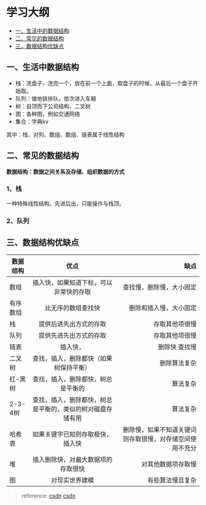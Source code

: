 
# 学习大纲
* [一、生活中的数据结构](#1)
* [二、常见的数据结构](#2)
* [三、数据结构优缺点](#3)

## <span id="1">一、生活中数据结构</span>
* 栈：洗盘子，洗完一个，放在前一个上面，取盘子的时候，从最后一个盘子开始取。
* 队列：做地铁排队，依次进入车厢
* 树：自顶而下公司结构、二叉树
* 图：各种图，例如交通网络
* 集合：字典kv

其中：栈、对列、数组、数组、链表属于线性结构

## <span id="2">二、常见的数据结构</span>
**数据结构：数据之间关系及存储、组织数据的方式**


### 1、栈
一种特殊线性结构，先进后出，只能操作与栈顶。



### 2、队列



## <span id="3">三、数据结构优缺点</span>


|数据结构	|优点	|缺点|
| - | :-: | -: | 
|数组|	插入快，如果知道下标，可以非常快的存取	|查找慢，删除慢，大小固定
|有序数组|	比无序的数组查找快|	删除和插入慢，大小固定|
栈|	提供后进先出方式的存取	|存取其他项很慢
队列|	提供先进先出方式的存取	|存取其他项很慢
链表|	插入快，|删除快	查找慢
二叉树|	查找，插入，删除都快（如果树保持平衡）	|删除算法复杂
红-黑树|	查找，插入，删除都快，树总是平衡的	|算法复杂
2-3-4树|	查找，插入，删除都快，树总是平衡的，类似的树对磁盘存储有用|	算法复杂
哈希表|	如果关键字已知则存取极快，插入快	|删除慢，如果不知道关键词则存取很慢，对存储空间使用不充分
堆|	插入删除快，对最大数据项的存取很快|	对其他数据项存取慢
图|	对现实世界建模|	有些算法慢且复杂

>reference:
[csdn](https://blog.csdn.net/u014419014/article/details/78770812)
[csdn](https://blog.csdn.net/qq_15654993/article/details/75267581)







